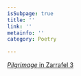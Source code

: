 ```yaml
---
isSubpage: true
title: ''
link: ''
metainfo: ''
category: Poetry

---
```

[_Pilgrimage_ in Zarrafel 3](http://zaraffel-magazin.de/)